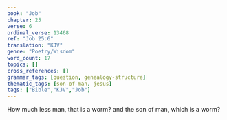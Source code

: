 ```yaml
---
book: "Job"
chapter: 25
verse: 6
ordinal_verse: 13468
ref: "Job 25:6"
translation: "KJV"
genre: "Poetry/Wisdom"
word_count: 17
topics: []
cross_references: []
grammar_tags: [question, genealogy-structure]
thematic_tags: [son-of-man, jesus]
tags: ["Bible","KJV","Job"]
---
```

How much less man, that is a worm? and the son of man, which is a worm?

